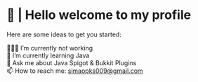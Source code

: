 # 👋 | Hello welcome to my profile 

Here are some ideas to get you started:

👨🏻‍💻 I’m currently not working
<br/>
🌱 I’m currently learning Java
<br/>
💬 Ask me about Java Spigot & Bukkit Plugins
<br/>
📫 How to reach me: simaopks009@gmail.com
<br/>
